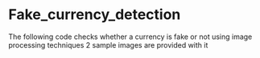 # Fake_currency_detection
The following code checks whether a currency is fake or not using image processing techniques
2 sample images are provided with it
